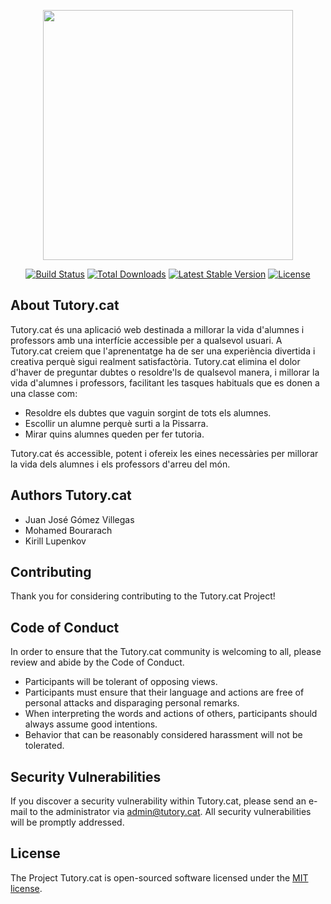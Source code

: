 <p align="center"><a href="http://tutory.cat/" target="_blank"><img src="https://i.ibb.co/QnxXzXj/Copia-de-Tutory-cat-1.png" width="400"></a></p>

<p align="center">
<a href="https://travis-ci.org/laravel/framework"><img src="https://travis-ci.org/laravel/framework.svg" alt="Build Status"></a>
<a href="https://packagist.org/packages/laravel/framework"><img src="https://img.shields.io/packagist/dt/laravel/framework" alt="Total Downloads"></a>
<a href="https://packagist.org/packages/laravel/framework"><img src="https://img.shields.io/packagist/v/laravel/framework" alt="Latest Stable Version"></a>
<a href="https://packagist.org/packages/laravel/framework"><img src="https://img.shields.io/packagist/l/laravel/framework" alt="License"></a>
</p>

## About Tutory.cat

Tutory.cat és una aplicació web destinada a millorar la vida d'alumnes i professors amb una interfície accessible per a qualsevol usuari. A Tutory.cat creiem que l'aprenentatge ha de ser una experiència divertida i creativa perquè sigui realment satisfactòria. Tutory.cat elimina el dolor d'haver de preguntar dubtes o resoldre'ls de qualsevol manera, i millorar la vida d'alumnes i professors, facilitant les tasques habituals que es donen a una classe com:

- Resoldre els dubtes que vaguin sorgint de tots els alumnes.
- Escollir un alumne perquè surti a la Pissarra.
- Mirar quins alumnes queden per fer tutoria.

Tutory.cat és accessible, potent i ofereix les eines necessàries per millorar la vida dels alumnes i els professors d'arreu del món.

## Authors Tutory.cat

- Juan José Gómez Villegas
- Mohamed Bourarach
- Kirill Lupenkov

## Contributing

Thank you for considering contributing to the Tutory.cat Project!

## Code of Conduct

In order to ensure that the Tutory.cat community is welcoming to all, please review and abide by the Code of Conduct.

- Participants will be tolerant of opposing views.
- Participants must ensure that their language and actions are free of personal attacks and disparaging personal remarks.
- When interpreting the words and actions of others, participants should always assume good intentions.
- Behavior that can be reasonably considered harassment will not be tolerated.

## Security Vulnerabilities

If you discover a security vulnerability within Tutory.cat, please send an e-mail to the administrator via [admin@tutory.cat](mailto:admin@tutory.cat). All security vulnerabilities will be promptly addressed.

## License

The Project Tutory.cat is open-sourced software licensed under the [MIT license](https://opensource.org/licenses/MIT).
